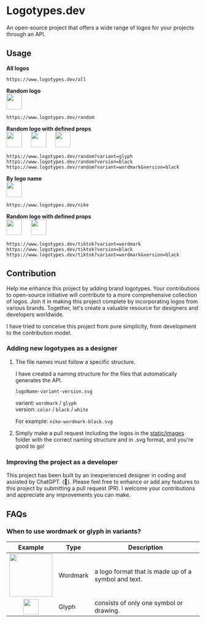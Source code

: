 # Logotypes.dev

An open-source project that offers a wide range of logos for your projects through an API.

## Usage

**All logos**

```
https://www.logotypes.dev/all
```

**Random logo**  
<img src="https://logotypes.dev/random" width="40" />

```
https://www.logotypes.dev/random
```

**Random logo with defined props**  
<img src="https://logotypes.dev/random?variant=glyph" width="40" />&nbsp;&nbsp;&nbsp;&nbsp;&nbsp;
<img src="https://logotypes.dev/random?version=black" width="40" />&nbsp;&nbsp;&nbsp;&nbsp;&nbsp;
<img src="https://logotypes.dev/random?variant=wordmark&version=black" width="40" />

```
https://www.logotypes.dev/random?variant=glyph
https://www.logotypes.dev/random?version=black
https://www.logotypes.dev/random?variant=wordmark&version=black
```

**By logo name**  
<img src="https://logotypes.dev/nike" width="40" />

```
https://www.logotypes.dev/nike
```

**Random logo with defined props**  
<img src="https://logotypes.dev/tiktok?variant=glyph" width="40" />&nbsp;&nbsp;&nbsp;&nbsp;&nbsp;
<img src="https://logotypes.dev/tiktok?variant=wordmark" width="40" />

```
https://www.logotypes.dev/tiktok?variant=wordmark
https://www.logotypes.dev/tiktok?version=black
https://www.logotypes.dev/tiktok?variant=wordmark&version=black
```

## Contribution

Help me enhance this project by adding brand logotypes. Your contributions to open-source initiative will contribute to a more comprehensive collection of logos. Join it in making this project complete by incorporating logos from various brands. Together, let's create a valuable resource for designers and developers worldwide.

I have tried to conceive this project from pure simplicity, from development to the contribution model.

### Adding new logotypes as a designer

1. The file names must follow a specific structure.

   I have created a naming structure for the files that automatically generates the API.

   `logoName-variant-version.svg`

   variant: `wordmark` / `glyph`  
   version: `color` / `black` / `white`

   For example: `nike-wordmark-black.svg`

2. Simply make a pull request including the logos in the [static/images](static/images) folder with the correct naming structure and in .svg format, and you're good to go!

### Improving the project as a developer

This project has been built by an inexperienced designer in coding and assisted by ChatGPT. (😬). Please feel free to enhance or add any features to this project by submitting a pull request (PR). I welcome your contributions and appreciate any improvements you can make.

## FAQs

### When to use wordmark or glyph in variants?

|                                 Example                                 | Type     | Description                                         |
| :---------------------------------------------------------------------: | -------- | --------------------------------------------------- |
| <img src="https://logotypes.dev/reddit?variant=wordmark" width="112" /> | Wordmark | a logo format that is made up of a symbol and text. |
|   <img src="https://logotypes.dev/reddit?variant=glyph" width="40" />   | Glyph    | consists of only one symbol or drawing.             |
